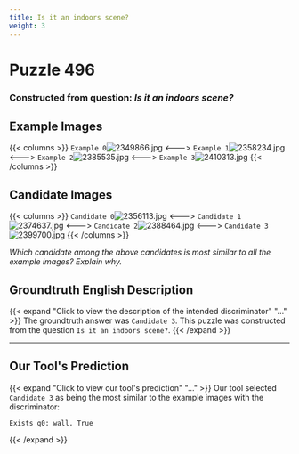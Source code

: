 ```yaml
---
title: Is it an indoors scene?
weight: 3
---
```


# Puzzle 496
### Constructed from question: _Is it an indoors scene?_


## Example Images
{{< columns >}}
`Example 0`![2349866.jpg](/gqa_images/2349866.jpg)
<--->
`Example 1`![2358234.jpg](/gqa_images/2358234.jpg)
<--->
`Example 2`![2385535.jpg](/gqa_images/2385535.jpg)
<--->
`Example 3`![2410313.jpg](/gqa_images/2410313.jpg)
{{< /columns >}}

## Candidate Images
{{< columns >}}
`Candidate 0`![2356113.jpg](/gqa_images/2356113.jpg)
<--->
`Candidate 1`![2374637.jpg](/gqa_images/2374637.jpg)
<--->
`Candidate 2`![2388464.jpg](/gqa_images/2388464.jpg)
<--->
`Candidate 3`![2399700.jpg](/gqa_images/2399700.jpg)
{{< /columns >}}

*Which candidate among the above candidates is most similar to all the example images? Explain why.*

## Groundtruth English Description

{{< expand "Click to view the description of the intended discriminator" "..." >}}
The groundtruth answer was `Candidate 3`. This puzzle was constructed from the question `Is it an indoors scene?`.
{{< /expand >}}

---

## Our Tool's Prediction

{{< expand "Click to view our tool's prediction" "..." >}}
Our tool selected `Candidate 3` as being the most similar to the example images with the discriminator:
```plaintext
Exists q0: wall. True
```
{{< /expand >}}
